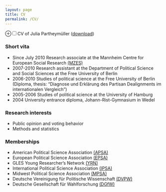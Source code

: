 ```yaml
---
layout: page
title: CV
permalink: /CV/
---
```


<label for='drinking-note' class='margin-toggle'> &#8853;</label><input type='checkbox' id='drinking-note' class='margin-toggle'/><span class='marginnote'>CV of Julia Partheymüller ([download](https://dl.dropboxusercontent.com/u/56285298/CV_Partheymueller_en.pdf)) </span>

### Short vita 

-   Since July 2010 Research associate at the Mannheim Centre for European Social Research [(MZES)](http://www.mzes.uni-mannheim.de/d7/de)
-   2007-2010 Research assistant at the Department of Political Science and Social Sciences at the Free University of Berlin
-   2006-2010 Studies of political science at the Free University of Berlin (Diploma, thesis: “Diagnose und Erklärung des Partisan Dealignments im internationalen Vergleich”)
-   2005-2006 Studies of political science at the University of Hamburg
-   2004 University entrance diploma, Johann-Rist-Gymnasium in Wedel

### Research interests

-   Public opinion and voting behavior
-   Methods and statistics

### Memberships

-   American Political Science
    Association [(APSA)](http://www.apsanet.org/)
-   European Political Science
    Association [(EPSA)](http://www.epsanet.org/)
-   GLES Young Researcher’s
    Network [(YRN)](http://www.gles.eu/youngresearchers_startseite.htm)
-   International Political Science
    Association [(IPSA)](http://www.ipsa.org/)
-   Midwest Political Science
    Association [(MPSA)](http://www.mpsanet.org/)
-   Deutsche Vereinigung für Politische
    Wissenschaft [(DVPW)](http://www.dvpw.de/)
-   Deutsche Gesellschaft für
    Wahlforschung [(DGfW)](http://www.dgfw.info/)






